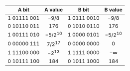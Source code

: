 | A bit | A value | B bit | B value |
|:---:|:-----:|:---:|:-----:|
| 1 01111 001 | $-9/8$ | 1 0111 0010 | $-9/8$ |
| 0 10110 011 | $176$ | 0 1010 0110 | $176$ |
| 1 00111 010 | $-5/2^{10}$ | 1 0000 0101 | $-5/2^{10}$ |
| 0 00000 111 | $7/2^{17}$ | 0 0000 0000 | $0$ |
| 1 11100 000 | $-2^{13}$ | 1 1111 0000 | $-∞$ |
| 0 10111 100 | $184$ | 0 1011 1000 | $184$ |
